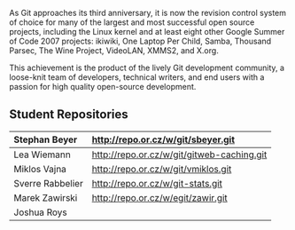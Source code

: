As Git approaches its third anniversary, it is now the revision control system of choice for many of the largest and most successful open source projects, including the Linux kernel and at least eight other Google Summer of Code 2007 projects: ikiwiki, One Laptop Per Child, Samba, Thousand Parsec, The Wine Project, VideoLAN, XMMS2, and X.org.

This achievement is the product of the lively Git development community, a loose-knit team of developers, technical writers, and end users with a passion for high quality open-source development.

## Student Repositories ##

|Stephan Beyer|http://repo.or.cz/w/git/sbeyer.git|
|:------------|:---------------------------------|
|Lea Wiemann|http://repo.or.cz/w/git/gitweb-caching.git|
|Miklos Vajna|http://repo.or.cz/w/git/vmiklos.git|
|Sverre Rabbelier|http://repo.or.cz/w/git-stats.git|
|Marek Zawirski|http://repo.or.cz/w/egit/zawir.git|
|Joshua Roys|  |